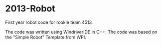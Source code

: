 # 2013-Robot
First year robot code for rookie team 4513.  

The code was written using WindriverIDE in C++. The code was based on the "Simple Robot" Template from WPI.

